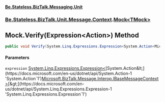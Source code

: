 #### [Be.Stateless.BizTalk.Messaging.Unit](README.md 'README')
### [Be.Stateless.BizTalk.Unit.Message.Context](Be.Stateless.BizTalk.Unit.Message.Context.md 'Be.Stateless.BizTalk.Unit.Message.Context').[Mock&lt;TMock&gt;](Mock_TMock_.md 'Be.Stateless.BizTalk.Unit.Message.Context.Mock<TMock>')

## Mock<TMock>.Verify(Expression<Action<IBaseMessageContext>>) Method

```csharp
public void Verify(System.Linq.Expressions.Expression<System.Action<Microsoft.BizTalk.Message.Interop.IBaseMessageContext>> expression);
```
#### Parameters

<a name='Be.Stateless.BizTalk.Unit.Message.Context.Mock_TMock_.Verify(System.Linq.Expressions.Expression_System.Action_Microsoft.BizTalk.Message.Interop.IBaseMessageContext__).expression'></a>

`expression` [System.Linq.Expressions.Expression&lt;](https://docs.microsoft.com/en-us/dotnet/api/System.Linq.Expressions.Expression-1 'System.Linq.Expressions.Expression`1')[System.Action&lt;](https://docs.microsoft.com/en-us/dotnet/api/System.Action-1 'System.Action`1')[Microsoft.BizTalk.Message.Interop.IBaseMessageContext](https://docs.microsoft.com/en-us/dotnet/api/Microsoft.BizTalk.Message.Interop.IBaseMessageContext 'Microsoft.BizTalk.Message.Interop.IBaseMessageContext')[&gt;](https://docs.microsoft.com/en-us/dotnet/api/System.Action-1 'System.Action`1')[&gt;](https://docs.microsoft.com/en-us/dotnet/api/System.Linq.Expressions.Expression-1 'System.Linq.Expressions.Expression`1')